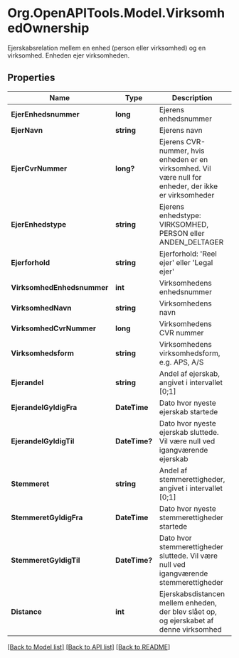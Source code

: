 # Org.OpenAPITools.Model.VirksomhedOwnership
Ejerskabsrelation mellem en enhed (person eller virksomhed) og en virksomhed. Enheden ejer virksomheden. 

## Properties

Name | Type | Description | Notes
------------ | ------------- | ------------- | -------------
**EjerEnhedsnummer** | **long** | Ejerens enhedsnummer | [optional] 
**EjerNavn** | **string** | Ejerens navn | [optional] 
**EjerCvrNummer** | **long?** | Ejerens CVR-nummer, hvis enheden er en virksomhed. Vil være null for enheder, der ikke er virksomheder | [optional] 
**EjerEnhedstype** | **string** | Ejerens enhedstype: VIRKSOMHED, PERSON eller ANDEN_DELTAGER | [optional] 
**Ejerforhold** | **string** | Ejerforhold: &#39;Reel ejer&#39; eller &#39;Legal ejer&#39; | [optional] 
**VirksomhedEnhedsnummer** | **int** | Virksomhedens enhedsnummer | [optional] 
**VirksomhedNavn** | **string** | Virksomhedens navn | [optional] 
**VirksomhedCvrNummer** | **long** | Virksomhedens CVR nummer | [optional] 
**Virksomhedsform** | **string** | Virksomhedens virksomhedsform, e.g. APS, A/S | [optional] 
**Ejerandel** | **string** | Andel af ejerskab, angivet i intervallet [0;1] | [optional] 
**EjerandelGyldigFra** | **DateTime** | Dato hvor nyeste ejerskab startede | [optional] 
**EjerandelGyldigTil** | **DateTime?** | Dato hvor nyeste ejerskab sluttede. Vil være null ved igangværende ejerskab | [optional] 
**Stemmeret** | **string** | Andel af stemmerettigheder, angivet i intervallet [0;1] | [optional] 
**StemmeretGyldigFra** | **DateTime** | Dato hvor nyeste stemmerettigheder startede | [optional] 
**StemmeretGyldigTil** | **DateTime?** | Dato hvor stemmerettigheder sluttede. Vil være null ved igangværende stemmerettigheder | [optional] 
**Distance** | **int** | Ejerskabsdistancen mellem enheden, der blev slået op, og ejerskabet af denne virksomhed | [optional] 

[[Back to Model list]](../README.md#documentation-for-models) [[Back to API list]](../README.md#documentation-for-api-endpoints) [[Back to README]](../README.md)

